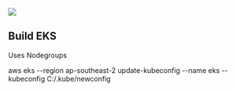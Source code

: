 ![](https://github.com/rohitgabriel/eks-node-groups/workflows/Terraform/badge.svg)

## Build EKS
Uses Nodegroups<br/>

aws eks --region ap-southeast-2 update-kubeconfig --name eks --kubeconfig C:/.kube/newconfig